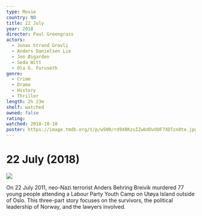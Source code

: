 ```yaml
---
type: Movie
country: NO
title: 22 July
year: 2018
director: Paul Greengrass
actors:
  - Jonas Strand Gravli
  - Anders Danielsen Lie
  - Jon Øigarden
  - Seda Witt
  - Ola G. Furuseth
genre:
  - Crime
  - Drama
  - History
  - Thriller
length: 2h 23m
shelf: watched
owned: false
rating:
watched: 2018-10-10
poster: https://image.tmdb.org/t/p/w500/rd940KzuIZwbdOvOUF7XDTzn8te.jpg
---
```


# 22 July (2018)

![](https://image.tmdb.org/t/p/w500/rd940KzuIZwbdOvOUF7XDTzn8te.jpg)

On 22 July 2011, neo-Nazi terrorist Anders Behring Breivik murdered 77 young people attending a Labour Party Youth Camp on Utøya Island outside of Oslo. This three-part story focuses on the survivors, the political leadership of Norway, and the lawyers involved.